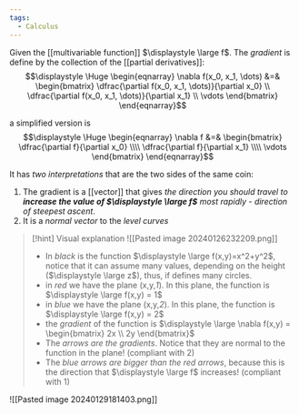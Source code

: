 ```yaml
---
tags:
  - Calculus
---
```

Given the [[multivariable function]] $\displaystyle \large f$. The *gradient* is define by the collection of the [[partial derivatives]]:
$$\displaystyle \Huge \begin{eqnarray} 
\nabla f(x_0, x_1, \dots) &=& 
\begin{bmatrix}  
\dfrac{\partial f(x_0, x_1, \dots)}{\partial x_0} \\ 
\dfrac{\partial f(x_0, x_1, \dots)}{\partial x_1} \\ 
\vdots
\end{bmatrix}
\end{eqnarray}$$

a simplified version is 
$$\displaystyle \Huge \begin{eqnarray} 
\nabla f &=& 
\begin{bmatrix}  
\dfrac{\partial f}{\partial x_0} \\\\
\dfrac{\partial f}{\partial x_1} \\\\
\vdots
\end{bmatrix}
\end{eqnarray}$$

It has *two interpretations* that are the two sides of the same coin:
1. The gradient is a [[vector]] that gives *the direction you should travel to **increase the value of $\displaystyle \large f$** most rapidly* - *direction of steepest ascent*.
2. It is a *normal vector* to the *level curves*

>[!hint] Visual explanation
>![[Pasted image 20240126232209.png]]
>
>- In *black* is the function $\displaystyle \large f(x,y)=x^2+y^2$, notice that it can assume many values, depending on the height ($\displaystyle \large z$), thus, if defines many circles.
>- in *red* we have the plane (x,y,*1*). In this plane, the function is $\displaystyle \large f(x,y) = 1$
>- in *blue* we have the plane (x,y,*2*). In this plane, the function is $\displaystyle \large f(x,y) = 2$
>- the *gradient* of the function is $\displaystyle \large \nabla f(x,y) = \begin{bmatrix}  2x \\ 2y \end{bmatrix}$
>- The *arrows are the gradients*. Notice that they are normal to the function in the plane! (compliant with 2)
>- The *blue arrows are bigger than the red arrows*, because this is the direction that $\displaystyle \large f$ increases! (compliant with 1)

![[Pasted image 20240129181403.png]]